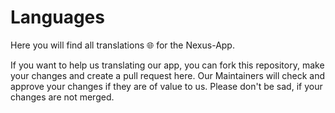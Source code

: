 # Languages

Here you will find all translations 🌐 for the Nexus-App.

If you want to help us translating our app, you can fork this repository, make your changes and create a pull request here.
Our Maintainers will check and approve your changes if they are of value to us. Please don't be sad, if your changes are not merged.
